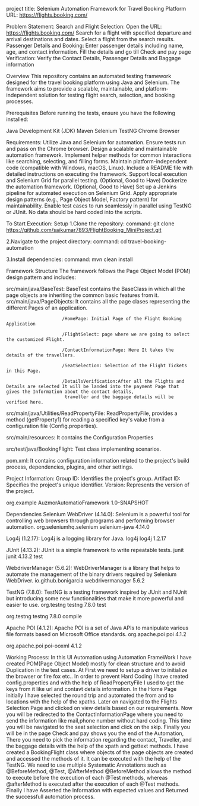project title: Selenium Automation Framework for Travel Booking Platform  
URL: https://flights.booking.com/

Problem Statement: 
Search and Flight Selection:
Open the URL: https://flights.booking.com/
Search for a flight with specified departure and arrival destinations and dates.
Select a flight from the search results.
Passenger Details and Booking:
Enter passenger details including name, age, and contact information.
Fill the details and go till Check and pay page
Verification:
Verify the Contact Details, Passenger Details and Baggage information


Overview
This repository contains an automated testing framework designed for the travel booking platform using Java and Selenium. The framework aims to provide a scalable,
maintainable, and platform-independent solution for testing flight search, selection, and booking processes.

Prerequisites
Before running the tests, ensure you have the following installed:

Java Development Kit (JDK)
Maven
Selenium
TestNG
Chrome Browser

Requirements:
Utilize Java and Selenium for automation.
Ensure tests run and pass on the Chrome browser.
Design a scalable and maintainable automation framework.
Implement helper methods for common interactions like searching, selecting, and filling forms.
Maintain platform-independent code (compatible with Windows, macOS, Linux).
Include a README file with detailed instructions on executing the framework.
Support local execution and Selenium Grid for parallel testing.
(Optional, Good to Have) Dockerize the automation framework.
(Optional, Good to Have) Set up a Jenkins pipeline for automated execution on Selenium Grid.
Apply appropriate design patterns (e.g., Page Object Model, Factory pattern) for maintainability.
Enable test cases to run seamlessly in parallel using TestNG or JUnit.
No data should be hard coded into the scripts.

To Start Execution:
Setup
1.Clone the repository:
command: git clone https://github.com/saikumar7893/FlightBooking_MiniProject.git

2.Navigate to the project directory:
command: cd travel-booking-automation

3.Install dependencies:
command: mvn clean install

Framework Structure
The framework follows the Page Object Model (POM) design pattern and includes:

src/main/java/BaseTest: BaseTest contains the BaseClass in which all the page objects are inheriting the common basic features from it.
src/main/java/PageObjects: It contains all the page clases representing the different Pages of an application.

                         /HomePage: Initial Page of the Flight Booking Application
                         
                         /FlightSelect: page where we are going to select the customized Flight.
                         
                         /ContactInformationPage: Here It takes the details of the travellers.
                         
                         /SeatSelection: Selection of the Flight Tickets in this Page.
                         
                         /DetailsVerification:After all the Flights and Details are selected It will be landed into the payment Page that gives the Information about the contact details,
                          traveller and the baggage details will be verified here.
                          
src/main/java/Utilities/ReadPropertyFile: ReadPropertyFile, provides a method (getProperty1) for reading a specified key's value from a configuration file (Config.properties).

src/main/resources: It contains the Configuration Properties

src/test/java/BookingFlight: Test class implementing scenarios.

pom.xml: It contains configuration information related to the project's build process, dependencies, plugins, and other settings. 

Project Information:
Group ID: Identifies the project's group.
Artifact ID: Specifies the project's unique identifier.
Version: Represents the version of the project.

<groupId>org.example</groupId>
    <artifactId>AuzmorAutomatioFramework</artifactId>
    <version>1.0-SNAPSHOT</version>

Dependencies
Selenium WebDriver (4.14.0):
Selenium is a powerful tool for controlling web browsers through programs and performing browser automation.
<dependency>
    <groupId>org.seleniumhq.selenium</groupId>
    <artifactId>selenium-java</artifactId>
    <version>4.14.0</version>
</dependency>

Log4j (1.2.17):
Log4j is a logging library for Java.
<dependency>
    <groupId>log4j</groupId>
    <artifactId>log4j</artifactId>
    <version>1.2.17</version>
</dependency>

JUnit (4.13.2):
JUnit is a simple framework to write repeatable tests.
<dependency>
    <groupId>junit</groupId>
    <artifactId>junit</artifactId>
    <version>4.13.2</version>
    <scope>test</scope>
</dependency>

WebdriverManager (5.6.2):
WebDriverManager is a library that helps to automate the management of the binary drivers required by Selenium WebDriver.
<dependency>
    <groupId>io.github.bonigarcia</groupId>
    <artifactId>webdrivermanager</artifactId>
    <version>5.6.2</version>
</dependency>

TestNG (7.8.0):
TestNG is a testing framework inspired by JUnit and NUnit but introducing some new functionalities that make it more powerful and easier to use.
<dependency>
    <groupId>org.testng</groupId>
    <artifactId>testng</artifactId>
    <version>7.8.0</version>
    <scope>test</scope>
</dependency>

<dependency>
    <groupId>org.testng</groupId>
    <artifactId>testng</artifactId>
    <version>7.8.0</version>
    <scope>compile</scope>
</dependency>

Apache POI (4.1.2):
Apache POI is a set of Java APIs to manipulate various file formats based on Microsoft Office standards.
<dependency>
    <groupId>org.apache.poi</groupId>
    <artifactId>poi</artifactId>
    <version>4.1.2</version>
</dependency>

<dependency>
    <groupId>org.apache.poi</groupId>
    <artifactId>poi-ooxml</artifactId>
    <version>4.1.2</version>
</dependency>

Working Process: In this UI Automation using Automation FrameWork I have created POM(Page Object Model) mostly for clean structure and to avoid Duplication in the test cases.
At First we need to setup a driver to initialize the browser or fire fox etc..
In order to prevent Hard Coding I have created config.properties and with the help of ReadPropertyFile I used to get the keys from it like url and contavt details information.
In the Home Page initially I have selected the round trip and automated the from and to locations with the help of the xpaths.
Later on navigated to the Flights Selection Page and clicked on view details based on our requirements.
Now you will be redirected to the ContactInformationPage where you need to send the information like mail,phone number without hard coding.
This time you will be navigated to the seat selection and click on the skip.
Finally you will be in the page Check and pay shows you the end of the Automation, There you need to pick the information regarding the contact, Traveller, and the baggage details
with the help of the xpath and gettext methods.
I have created a BookingFlight class where objects of the page objects are created and accessed the methods of it. It can be executed with the help of the TestNG. We need to use multiple 
Systematic Annotations such as @BeforeMethod, @Test, @AfterMethod
@BeforeMethod allows the method to execute before the execution of each @Test methods, whereas @afterMethod is executed after the execution of each @Test methods.
Finally I have Asserted the Information with expected values and Returned the successfull automation process.







